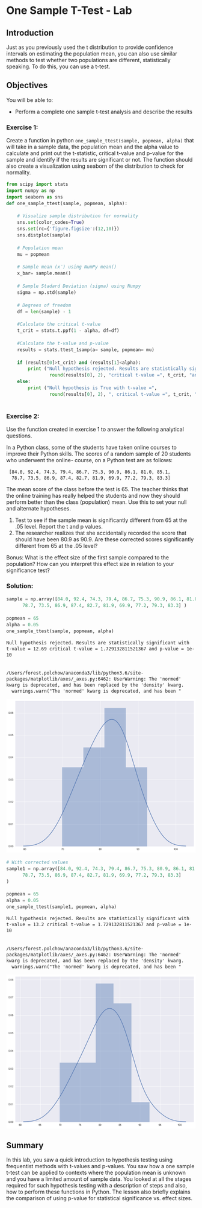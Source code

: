 
# One Sample T-Test - Lab

## Introduction
Just as you previously used the t distribution to provide confidence intervals on estimating the population mean, you can also use similar methods to test whether two populations are different, statistically speaking. To do this, you can use a t-test.

## Objectives
You will be able to:

* Perform a complete one sample t-test analysis and describe the results


### Exercise 1: 

Create a function in python `one_sample_ttest(sample, popmean, alpha)` that will take in a sample data, the population mean and the alpha value to calculate and print out the t-statistic, critical t-value and p-value for the sample and identify if the results are significant or not. The function should also create a visualization using seaborn of the distribution to check for normality.


```python
from scipy import stats
import numpy as np
import seaborn as sns
def one_sample_ttest(sample, popmean, alpha):

    # Visualize sample distribution for normality 
    sns.set(color_codes=True)
    sns.set(rc={'figure.figsize':(12,10)})
    sns.distplot(sample)
    
    # Population mean 
    mu = popmean
    
    # Sample mean (x̄) using NumPy mean()
    x_bar= sample.mean()

    # Sample Stadard Deviation (sigma) using Numpy
    sigma = np.std(sample)
    
    # Degrees of freedom
    df = len(sample) - 1
    
    #Calculate the critical t-value
    t_crit = stats.t.ppf(1 - alpha, df=df)
    
    #Calculate the t-value and p-value
    results = stats.ttest_1samp(a= sample, popmean= mu)         
    
    if (results[0]>t_crit) and (results[1]<alpha):
        print ("Null hypothesis rejected. Results are statistically significant with t-value =", 
                round(results[0], 2), "critical t-value =", t_crit, "and p-value =", np.round((results[1]), 10))
    else:
        print ("Null hypothesis is True with t-value =", 
                round(results[0], 2), ", critical t-value =", t_crit, "and p-value =", np.round((results[1]), 10))
    
```

### Exercise 2:

Use the function created in exercise 1 to answer the following analytical questions.

In a Python class, some of the students have taken online courses to improve their Python skills.
The scores of a random sample of 20 students who underwent the online- course, on a Python test are as follows: 

     [84.0, 92.4, 74.3, 79.4, 86.7, 75.3, 90.9, 86.1, 81.0, 85.1, 
      78.7, 73.5, 86.9, 87.4, 82.7, 81.9, 69.9, 77.2, 79.3, 83.3]

The mean score of the class before the test is 65. The teacher thinks that the online training has really helped the students and now they should perform better than the class (population) mean. Use this to set your null and alternate hypotheses.

1. Test to see if the sample mean is significantly different from 65 at the .05 level. Report the t and p values.
2. The researcher realizes that she accidentally recorded the score that should have been 80.9 as 90.9. Are these corrected scores significantly different from 65 at the .05 level?

Bonus: What is the effect size of the first sample compared to the population? How can you interpret this effect size in relation to your significance test?


### Solution:


```python
sample = np.array([84.0, 92.4, 74.3, 79.4, 86.7, 75.3, 90.9, 86.1, 81.0, 85.1, 
      78.7, 73.5, 86.9, 87.4, 82.7, 81.9, 69.9, 77.2, 79.3, 83.3] )

popmean = 65
alpha = 0.05
one_sample_ttest(sample, popmean, alpha)
```

    Null hypothesis rejected. Results are statistically significant with t-value = 12.69 critical t-value = 1.729132811521367 and p-value = 1e-10


    /Users/forest.polchow/anaconda3/lib/python3.6/site-packages/matplotlib/axes/_axes.py:6462: UserWarning: The 'normed' kwarg is deprecated, and has been replaced by the 'density' kwarg.
      warnings.warn("The 'normed' kwarg is deprecated, and has been "



![png](index_files/index_3_2.png)



```python
# With corrected values
sample1 = np.array([84.0, 92.4, 74.3, 79.4, 86.7, 75.3, 80.9, 86.1, 81.0, 85.1, 
      78.7, 73.5, 86.9, 87.4, 82.7, 81.9, 69.9, 77.2, 79.3, 83.3]
)

popmean = 65
alpha = 0.05
one_sample_ttest(sample1, popmean, alpha)
```

    Null hypothesis rejected. Results are statistically significant with t-value = 13.2 critical t-value = 1.729132811521367 and p-value = 1e-10


    /Users/forest.polchow/anaconda3/lib/python3.6/site-packages/matplotlib/axes/_axes.py:6462: UserWarning: The 'normed' kwarg is deprecated, and has been replaced by the 'density' kwarg.
      warnings.warn("The 'normed' kwarg is deprecated, and has been "



![png](index_files/index_4_2.png)


## Summary

In this lab, you saw a quick introduction to hypothesis testing using frequentist methods with t-values and p-values. You saw how a one sample t-test can be applied to contexts where the population mean is unknown and you have a limited amount of sample data. You looked at all the stages required for such hypothesis testing with a description of steps and also, how to perform these functions in Python. The lesson also briefly explains the comparison of using p-value for statistical significance vs. effect sizes. 

